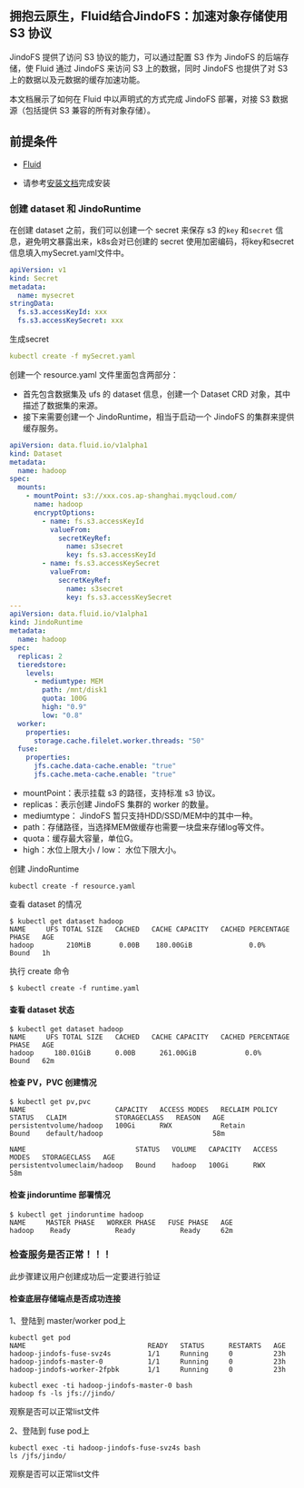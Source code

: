## 拥抱云原生，Fluid结合JindoFS：加速对象存储使用 S3 协议


JindoFS 提供了访问 S3 协议的能力，可以通过配置 S3 作为 JindoFS 的后端存储，使 Fluid 通过 JindoFS 来访问 S3 上的数据，同时 JindoFS 也提供了对 S3 上的数据以及元数据的缓存加速功能。


本文档展示了如何在 Fluid 中以声明式的方式完成 JindoFS 部署，对接 S3 数据源（包括提供 S3 兼容的所有对象存储）。


## 前提条件


- [Fluid](https://github.com/fluid-cloudnative/fluid)

- 请参考[安装文档](jindo_fluid_install.md)完成安装


### 创建 dataset 和 JindoRuntime


在创建 dataset 之前，我们可以创建一个 secret 来保存 s3 的`key` 和`secret` 信息，避免明文暴露出来，k8s会对已创建的 secret 使用加密编码，将key和secret信息填入mySecret.yaml文件中。


```yaml
apiVersion: v1
kind: Secret
metadata:
  name: mysecret
stringData:
  fs.s3.accessKeyId: xxx
  fs.s3.accessKeySecret: xxx
```


生成secret


```yaml
kubectl create -f mySecret.yaml
```


创建一个 resource.yaml 文件里面包含两部分：


- 首先包含数据集及 ufs 的 dataset 信息，创建一个 Dataset CRD 对象，其中描述了数据集的来源。
- 接下来需要创建一个 JindoRuntime，相当于启动一个 JindoFS 的集群来提供缓存服务。



```yaml
apiVersion: data.fluid.io/v1alpha1
kind: Dataset
metadata:
  name: hadoop
spec:
  mounts:
    - mountPoint: s3://xxx.cos.ap-shanghai.myqcloud.com/
      name: hadoop
      encryptOptions:
        - name: fs.s3.accessKeyId
          valueFrom:
            secretKeyRef:
              name: s3secret
              key: fs.s3.accessKeyId
        - name: fs.s3.accessKeySecret
          valueFrom:
            secretKeyRef:
              name: s3secret
              key: fs.s3.accessKeySecret
---
apiVersion: data.fluid.io/v1alpha1
kind: JindoRuntime
metadata:
  name: hadoop
spec:
  replicas: 2
  tieredstore:
    levels:
      - mediumtype: MEM
        path: /mnt/disk1
        quota: 100G
        high: "0.9"
        low: "0.8"
  worker:
    properties:
      storage.cache.filelet.worker.threads: "50"
  fuse:
    properties:
      jfs.cache.data-cache.enable: "true"
      jfs.cache.meta-cache.enable: "true"
```


- mountPoint：表示挂载 s3 的路径，支持标准 s3 协议。
- replicas：表示创建 JindoFS 集群的 worker 的数量。
- mediumtype： JindoFS 暂只支持HDD/SSD/MEM中的其中一种。
- path：存储路径，当选择MEM做缓存也需要一块盘来存储log等文件。
- quota：缓存最大容量，单位G。
- high：水位上限大小 / low： 水位下限大小。



创建 JindoRuntime


```shell
kubectl create -f resource.yaml
```


查看 dataset 的情况


```shell
$ kubectl get dataset hadoop
NAME     UFS TOTAL SIZE   CACHED   CACHE CAPACITY   CACHED PERCENTAGE   PHASE   AGE
hadoop        210MiB       0.00B    180.00GiB              0.0%          Bound   1h
```


执行 create 命令


```shell
$ kubectl create -f runtime.yaml
```


#### 查看 dataset 状态


```shell
$ kubectl get dataset hadoop
NAME     UFS TOTAL SIZE   CACHED   CACHE CAPACITY   CACHED PERCENTAGE   PHASE   AGE
hadoop     180.01GiB      0.00B      261.00GiB            0.0%          Bound   62m
```


#### 检查 PV，PVC 创建情况


```shell
$ kubectl get pv,pvc
NAME                      CAPACITY   ACCESS MODES   RECLAIM POLICY   STATUS   CLAIM            STORAGECLASS   REASON   AGE
persistentvolume/hadoop   100Gi      RWX            Retain           Bound    default/hadoop                           58m

NAME                           STATUS   VOLUME   CAPACITY   ACCESS MODES   STORAGECLASS   AGE
persistentvolumeclaim/hadoop   Bound    hadoop   100Gi      RWX                           58m
```


#### 检查 jindoruntime 部署情况


```shell
$ kubectl get jindoruntime hadoop
NAME     MASTER PHASE   WORKER PHASE   FUSE PHASE   AGE
hadoop    Ready           Ready           Ready     62m
```

### 检查服务是否正常！！！
此步骤建议用户创建成功后一定要进行验证

#### 检查底层存储端点是否成功连接
1、登陆到 master/worker pod上
```shell
kubectl get pod
NAME                              READY   STATUS      RESTARTS   AGE
hadoop-jindofs-fuse-svz4s         1/1     Running     0          23h
hadoop-jindofs-master-0           1/1     Running     0          23h
hadoop-jindofs-worker-2fpbk       1/1     Running     0          23h
```
```shell
kubectl exec -ti hadoop-jindofs-master-0 bash
hadoop fs -ls jfs://jindo/
```
观察是否可以正常list文件

2、登陆到 fuse pod上
```shell
kubectl exec -ti hadoop-jindofs-fuse-svz4s bash
ls /jfs/jindo/
```
观察是否可以正常list文件








